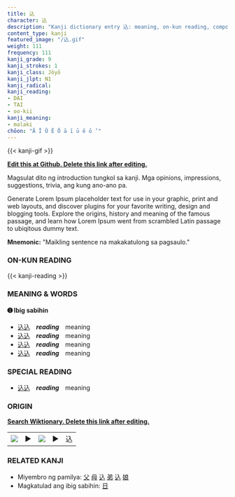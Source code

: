 ```yaml
---
title: 込
character: 込
description: "Kanji dictionary entry 込: meaning, on-kun reading, compounds, origin, related kanji"
content_type: kanji
featured_image: "/込.gif"
weight: 111
frequency: 111
kanji_grade: 9
kanji_strokes: 1
kanji_class: Jōyō
kanji_jlpt: N1
kanji_radical: 
kanji_reading: 
- DAI
- TAI
- oo-kii
kanji_meaning:
- malaki
chōon: "Ā Ī Ū Ē Ō ā ī ū ē ō ’"
---
```

[//]: # (Don't edit the line below. Kanji animated GIF code is automatically generated.)
{{< kanji-gif >}}

[//]: # (Edit below this line.)

**[Edit this at Github. Delete this link after editing.](https://github.com/tim0g/tim/tree/main/content/kanji/込/index.md)**

Magsulat dito ng introduction tungkol sa kanji. Mga opinions, impressions, suggestions, trivia, ang kung ano-ano pa.

Generate Lorem Ipsum placeholder text for use in your graphic, print and web layouts, and discover plugins for your favorite writing, design and blogging tools. Explore the origins, history and meaning of the famous passage, and learn how Lorem Ipsum went from scrambled Latin passage to ubiqitous dummy text.
 
**Mnemonic:** "Maikling sentence na makakatulong sa pagsaulo."

### ON-KUN READING

[//]: # (Don't edit the line below. ON-KUN READING code is automatically generated.)
{{< kanji-reading >}}

### MEANING & WORDS

#### ➊ **Ibig sabihin**
  - [込](../込)[込](../込)　***reading***　meaning
  - [込](../込)[込](../込)　***reading***　meaning
  - [込](../込)[込](../込)　***reading***　meaning
  - [込](../込)[込](../込)　***reading***　meaning

### SPECIAL READING
  - [込](../込)[込](../込)　***reading***　meaning

### ORIGIN

**[Search Wiktionary. Delete this link after editing.](https://wiktionary.org/wiki/込)**
<table class="kanji-table"><tr><td>
<img src="60px-込-bronze.svg.png">
</td><td>▶</td><td>
<img src="60px-込-oracle.svg.png">
</td><td>▶</td>
<td class="kanji-origin">込</td>
</tr></table>

### RELATED KANJI
- Miyembro ng pamilya: [父](../父) [母](../母) [込](../込) [弟](../弟) [込](../込) [娘](../娘)
- Magkatulad ang ibig sabihin: [日](../日)
